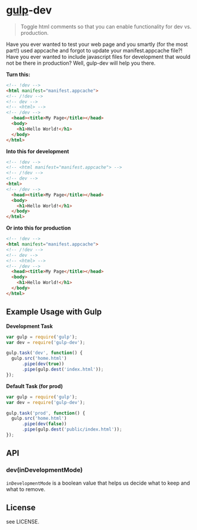 # [gulp](https://github.com/wearefractal/gulp)-dev

> Toggle html comments so that you can enable functionality for dev vs.
> production.

Have you ever wanted to test your web page and you smartly (for the most
part!) used appcache and forgot to update your manifest.appcache file?!
Have you ever wanted to include javascript files for development that
would not be there in production?  Well, gulp-dev will help you there.

**Turn this:**
```html
<!-- !dev -->
<html manifest="manifest.appcache">
<!-- /!dev -->
<!-- dev -->
<!-- <html> -->
<!-- /dev -->
  <head><title>My Page</title></head>
  <body>
    <h1>Hello World!</h1>
  </body>
</html>
```

**Into this for development**

```html
<!-- !dev -->
<!-- <html manifest="manifest.appcache"> -->
<!-- /!dev -->
<!-- dev -->
<html>
<!-- /dev -->
  <head><title>My Page</title></head>
  <body>
    <h1>Hello World!</h1>
  </body>
</html>
```

**Or into this for production**

```html
<!-- !dev -->
<html manifest="manifest.appcache">
<!-- /!dev -->
<!-- dev -->
<!-- <html> -->
<!-- /dev -->
  <head><title>My Page</title></head>
  <body>
    <h1>Hello World!</h1>
  </body>
</html>
```

## Example Usage with Gulp

**Development Task**
```js
var gulp = require('gulp');
var dev = require('gulp-dev');

gulp.task('dev', function() {
  gulp.src('home.html')
      .pipe(dev(true))
      .pipe(gulp.dest('index.html'));
});
```
**Default Task (for prod)**
```js
var gulp = require('gulp');
var dev = require('gulp-dev');

gulp.task('prod', function() {
  gulp.src('home.html')
      .pipe(dev(false))
      .pipe(gulp.dest('public/index.html'));
});
```

## API

### dev(inDevelopmentMode)

`inDevelopmentMode` is a boolean value that helps us decide what to keep
and what to remove.

## License

see LICENSE.
